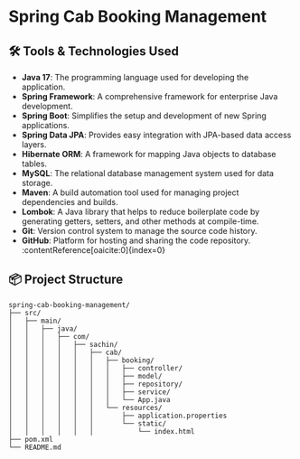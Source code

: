 # Spring Cab Booking Management

## 🛠️ Tools & Technologies Used

- **Java 17**: The programming language used for developing the application.
- **Spring Framework**: A comprehensive framework for enterprise Java development.
- **Spring Boot**: Simplifies the setup and development of new Spring applications.
- **Spring Data JPA**: Provides easy integration with JPA-based data access layers.
- **Hibernate ORM**: A framework for mapping Java objects to database tables.
- **MySQL**: The relational database management system used for data storage.
- **Maven**: A build automation tool used for managing project dependencies and builds.
- **Lombok**: A Java library that helps to reduce boilerplate code by generating getters, setters, and other methods at compile-time.
- **Git**: Version control system to manage the source code history.
- **GitHub**: Platform for hosting and sharing the code repository.&#8203;:contentReference[oaicite:0]{index=0}

## 📦 Project Structure

```plaintext
spring-cab-booking-management/
├── src/
│   ├── main/
│   │   ├── java/
│   │   │   ├── com/
│   │   │   │   ├── sachin/
│   │   │   │   │   ├── cab/
│   │   │   │   │   │   ├── booking/
│   │   │   │   │   │   │   ├── controller/
│   │   │   │   │   │   │   ├── model/
│   │   │   │   │   │   │   ├── repository/
│   │   │   │   │   │   │   ├── service/
│   │   │   │   │   │   │   └── App.java
│   │   │   │   │   │   └── resources/
│   │   │   │   │   │       ├── application.properties
│   │   │   │   │   │       └── static/
│   │   │   │   │   │           └── index.html
├── pom.xml
└── README.md
